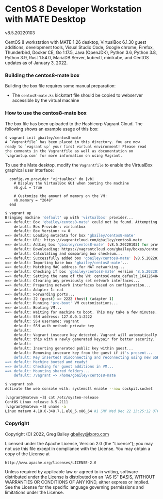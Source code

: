 # CentOS 8 Developer Workstation with MATE Desktop

v8.5.20220103

CentOS 8 workstation with MATE 1.26 desktop, VirtualBox 6.1.30 guest additions,
development tools, Visual Studio Code, Google chrome, Firefox, Thunderbird,
Docker CE, Go 1.17.5, Java (OpenJDK), Python 3.6, Python 3.8, Python 3.9, Rust
1.54.0, MariaDB Server, kubectl, minikube, and CentOS updates as of January 3,
2022.

### Building the centos8-mate box

Building the box file requires some manual preparation:

* The `centos8-mate.ks` kickstart file should be copied to webserver accessible
  by the virtual machine

### How to use the centos8-mate box

The box file has been uploaded to the Hashicorp Vagrant Cloud.  The following
shows an example usage of this box:

```bash
$ vagrant init gbailey/centos8-mate
A `Vagrantfile` has been placed in this directory. You are now
ready to `vagrant up` your first virtual environment! Please read
the comments in the Vagrantfile as well as documentation on
`vagrantup.com` for more information on using Vagrant.
```

To use the Mate desktop, modify the `Vagrantfile` to enable the VirtualBox
graphical user interface:

```
  config.vm.provider "virtualbox" do |vb|
    # Display the VirtualBox GUI when booting the machine
    vb.gui = true

    # Customize the amount of memory on the VM:
    vb.memory = "2048"
  end
```

```bash
$ vagrant up
Bringing machine 'default' up with 'virtualbox' provider...
==> default: Box 'gbailey/centos8-mate' could not be found. Attempting to find and install...
    default: Box Provider: virtualbox
    default: Box Version: >= 0
==> default: Loading metadata for box 'gbailey/centos8-mate'
    default: URL: https://vagrantcloud.com/gbailey/centos8-mate
==> default: Adding box 'gbailey/centos8-mate' (v8.5.20220103) for provider: virtualbox
    default: Downloading: https://vagrantcloud.com/gbailey/boxes/centos8-mate/versions/8.5.20220103/providers/virtualbox.box
    default: Calculating and comparing box checksum...
==> default: Successfully added box 'gbailey/centos8-mate' (v8.5.20220103) for 'virtualbox'!
==> default: Importing base box 'gbailey/centos8-mate'...
==> default: Matching MAC address for NAT networking...
==> default: Checking if box 'gbailey/centos8-mate' version '8.5.20220103' is up to date...
==> default: Setting the name of the VM: centos8-mate_default_1641264849211_74562
==> default: Clearing any previously set network interfaces...
==> default: Preparing network interfaces based on configuration...
    default: Adapter 1: nat
==> default: Forwarding ports...
    default: 22 (guest) => 2222 (host) (adapter 1)
==> default: Running 'pre-boot' VM customizations...
==> default: Booting VM...
==> default: Waiting for machine to boot. This may take a few minutes...
    default: SSH address: 127.0.0.1:2222
    default: SSH username: vagrant
    default: SSH auth method: private key
    default: 
    default: Vagrant insecure key detected. Vagrant will automatically replace
    default: this with a newly generated keypair for better security.
    default: 
    default: Inserting generated public key within guest...
    default: Removing insecure key from the guest if it's present...
    default: Key inserted! Disconnecting and reconnecting using new SSH key...
==> default: Machine booted and ready!
==> default: Checking for guest additions in VM...
==> default: Mounting shared folders...
    default: /vagrant => /home/gbailey/centos8-mate
```

```bash
$ vagrant ssh
Activate the web console with: systemctl enable --now cockpit.socket

[vagrant@matevm ~]$ cat /etc/system-release
CentOS Linux release 8.5.2111
[vagrant@matevm ~]$ uname -a
Linux matevm 4.18.0-348.7.1.el8_5.x86_64 #1 SMP Wed Dec 22 13:25:12 UTC 2021 x86_64 x86_64 x86_64 GNU/Linux
```

### Copyright

Copyright (C) 2022, Greg Bailey <gbailey@lxpro.com>

Licensed under the Apache License, Version 2.0 (the "License");
you may not use this file except in compliance with the License.
You may obtain a copy of the License at

    http://www.apache.org/licenses/LICENSE-2.0

Unless required by applicable law or agreed to in writing, software
distributed under the License is distributed on an "AS IS" BASIS,
WITHOUT WARRANTIES OR CONDITIONS OF ANY KIND, either express or implied.
See the License for the specific language governing permissions and
limitations under the License.

